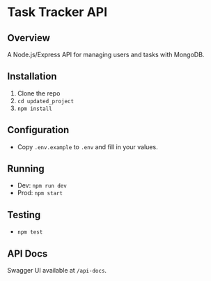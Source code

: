 # Task Tracker API

## Overview
A Node.js/Express API for managing users and tasks with MongoDB.

## Installation
1. Clone the repo  
2. `cd updated_project`  
3. `npm install`

## Configuration
- Copy `.env.example` to `.env` and fill in your values.

## Running
- Dev: `npm run dev`  
- Prod: `npm start`

## Testing
- `npm test`

## API Docs
Swagger UI available at `/api-docs`.

